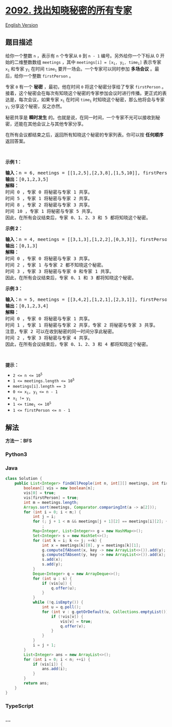 # [2092. 找出知晓秘密的所有专家](https://leetcode.cn/problems/find-all-people-with-secret)

[English Version](/solution/2000-2099/2092.Find%20All%20People%20With%20Secret/README_EN.md)

## 题目描述

<!-- 这里写题目描述 -->

<p>给你一个整数 <code>n</code> ，表示有 <code>n</code> 个专家从 <code>0</code> 到 <code>n - 1</code> 编号。另外给你一个下标从 0 开始的二维整数数组 <code>meetings</code> ，其中 <code>meetings[i] = [x<sub>i</sub>, y<sub>i</sub>, time<sub>i</sub>]</code> 表示专家 <code>x<sub>i</sub></code> 和专家 <code>y<sub>i</sub></code> 在时间 <code>time<sub>i</sub></code> 要开一场会。一个专家可以同时参加 <strong>多场会议</strong> 。最后，给你一个整数 <code>firstPerson</code> 。</p>

<p>专家 <code>0</code> 有一个 <strong>秘密</strong> ，最初，他在时间&nbsp;<code>0</code> 将这个秘密分享给了专家 <code>firstPerson</code> 。接着，这个秘密会在每次有知晓这个秘密的专家参加会议时进行传播。更正式的表达是，每次会议，如果专家 <code>x<sub>i</sub></code> 在时间 <code>time<sub>i</sub></code> 时知晓这个秘密，那么他将会与专家 <code>y<sub>i</sub></code> 分享这个秘密，反之亦然。</p>

<p>秘密共享是 <strong>瞬时发生</strong> 的。也就是说，在同一时间，一个专家不光可以接收到秘密，还能在其他会议上与其他专家分享。</p>

<p>在所有会议都结束之后，返回所有知晓这个秘密的专家列表。你可以按 <strong>任何顺序</strong> 返回答案。</p>

<p>&nbsp;</p>

<p><strong>示例 1：</strong></p>

<pre>
<strong>输入：</strong>n = 6, meetings = [[1,2,5],[2,3,8],[1,5,10]], firstPerson = 1
<strong>输出：</strong>[0,1,2,3,5]
<strong>解释：
</strong>时间 0 ，专家 0 将秘密与专家 1 共享。
时间 5 ，专家 1 将秘密与专家 2 共享。
时间 8 ，专家 2 将秘密与专家 3 共享。
时间 10 ，专家 1 将秘密与专家 5 共享。
因此，在所有会议结束后，专家 0、1、2、3 和 5 都将知晓这个秘密。
</pre>

<p><strong>示例 2：</strong></p>

<pre>
<strong>输入：</strong>n = 4, meetings = [[3,1,3],[1,2,2],[0,3,3]], firstPerson = 3
<strong>输出：</strong>[0,1,3]
<strong>解释：</strong>
时间 0 ，专家 0 将秘密与专家 3 共享。
时间 2 ，专家 1 与专家 2 都不知晓这个秘密。
时间 3 ，专家 3 将秘密与专家 0 和专家 1 共享。
因此，在所有会议结束后，专家 0、1 和 3 都将知晓这个秘密。
</pre>

<p><strong>示例 3：</strong></p>

<pre>
<strong>输入：</strong>n = 5, meetings = [[3,4,2],[1,2,1],[2,3,1]], firstPerson = 1
<strong>输出：</strong>[0,1,2,3,4]
<strong>解释：</strong>
时间 0 ，专家 0 将秘密与专家 1 共享。
时间 1 ，专家 1 将秘密与专家 2 共享，专家 2 将秘密与专家 3 共享。
注意，专家 2 可以在收到秘密的同一时间分享此秘密。
时间 2 ，专家 3 将秘密与专家 4 共享。
因此，在所有会议结束后，专家 0、1、2、3 和 4 都将知晓这个秘密。</pre>

<p>&nbsp;</p>

<p><strong>提示：</strong></p>

<ul>
	<li><code>2 &lt;= n &lt;= 10<sup>5</sup></code></li>
	<li><code>1 &lt;= meetings.length &lt;= 10<sup>5</sup></code></li>
	<li><code>meetings[i].length == 3</code></li>
	<li><code>0 &lt;= x<sub>i</sub>, y<sub>i </sub>&lt;= n - 1</code></li>
	<li><code>x<sub>i</sub> != y<sub>i</sub></code></li>
	<li><code>1 &lt;= time<sub>i</sub> &lt;= 10<sup>5</sup></code></li>
	<li><code>1 &lt;= firstPerson &lt;= n - 1</code></li>
</ul>

## 解法

<!-- 这里可写通用的实现逻辑 -->

**方法一：BFS**

<!-- tabs:start -->

### **Python3**

<!-- 这里可写当前语言的特殊实现逻辑 -->



### **Java**

<!-- 这里可写当前语言的特殊实现逻辑 -->

```java
class Solution {
    public List<Integer> findAllPeople(int n, int[][] meetings, int firstPerson) {
        boolean[] vis = new boolean[n];
        vis[0] = true;
        vis[firstPerson] = true;
        int m = meetings.length;
        Arrays.sort(meetings, Comparator.comparingInt(a -> a[2]));
        for (int i = 0; i < m;) {
            int j = i;
            for (; j + 1 < m && meetings[j + 1][2] == meetings[i][2]; ++j)
                ;
            Map<Integer, List<Integer>> g = new HashMap<>();
            Set<Integer> s = new HashSet<>();
            for (int k = i; k <= j; ++k) {
                int x = meetings[k][0], y = meetings[k][1];
                g.computeIfAbsent(x, key -> new ArrayList<>()).add(y);
                g.computeIfAbsent(y, key -> new ArrayList<>()).add(x);
                s.add(x);
                s.add(y);
            }
            Deque<Integer> q = new ArrayDeque<>();
            for (int u : s) {
                if (vis[u]) {
                    q.offer(u);
                }
            }
            while (!q.isEmpty()) {
                int u = q.poll();
                for (int v : g.getOrDefault(u, Collections.emptyList())) {
                    if (!vis[v]) {
                        vis[v] = true;
                        q.offer(v);
                    }
                }
            }
            i = j + 1;
        }
        List<Integer> ans = new ArrayList<>();
        for (int i = 0; i < n; ++i) {
            if (vis[i]) {
                ans.add(i);
            }
        }
        return ans;
    }
}
```









### **TypeScript**



### **...**

```

```


